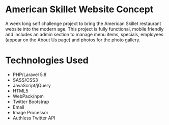 # American Skillet Website Concept
A week long self challenge project to bring the American Skillet restaurant website into the modern age. This project is fully functional, mobile friendly and includes an admin section to manage menu items, specials, employees (appear on the About Us page) and photos for the photo gallery.

# Technologies Used
- PHP/Laravel 5.8
- SASS/CSS3
- JavaScript/jQuery
- HTML5
- WebPack/npm
- Twitter Bootstrap
- Email
- Image Processor
- Authless Twitter API
